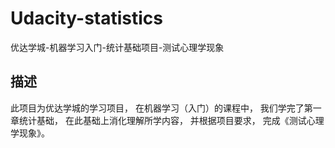 # Udacity-statistics
优达学城-机器学习入门-统计基础项目-测试心理学现象
## 描述
此项目为优达学城的学习项目，
在机器学习（入门）的课程中，
我们学完了第一章统计基础，
在此基础上消化理解所学内容，
并根据项目要求，
完成《测试心理学现象》。
